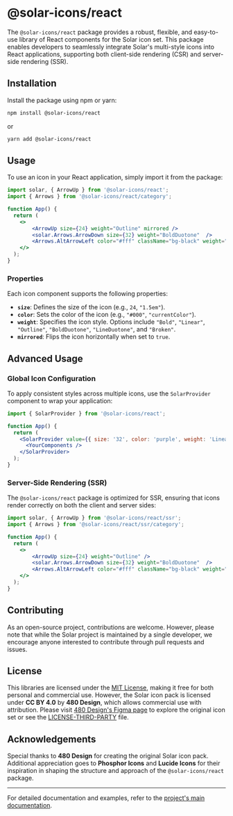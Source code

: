 # @solar-icons/react

The `@solar-icons/react` package provides a robust, flexible, and easy-to-use library of React components for the Solar icon set. This package enables developers to seamlessly integrate Solar's multi-style icons into React applications, supporting both client-side rendering (CSR) and server-side rendering (SSR).

## Installation

Install the package using npm or yarn:

```bash
npm install @solar-icons/react
```

or

```bash
yarn add @solar-icons/react
```

## Usage

To use an icon in your React application, simply import it from the package:

```jsx
import solar, { ArrowUp } from '@solar-icons/react';
import { Arrows } from '@solar-icons/react/category';

function App() {
  return (
    <>
        <ArrowUp size={24} weight="Outline" mirrored />
        <solar.Arrows.ArrowDown size={32} weight="BoldDuotone"  />
        <Arrows.AltArrowLeft color="#fff" className="bg-black" weight="Bold" />
    </>
  );
}
```

### Properties

Each icon component supports the following properties:

- **`size`**: Defines the size of the icon (e.g., `24`, `"1.5em"`).
- **`color`**: Sets the color of the icon (e.g., `"#000"`, `"currentColor"`).
- **`weight`**: Specifies the icon style. Options include `"Bold"`, `"Linear"`, `"Outline"`, `"BoldDuotone"`, `"LineDuotone"`, and `"Broken"`.
- **`mirrored`**: Flips the icon horizontally when set to `true`.

## Advanced Usage

### Global Icon Configuration

To apply consistent styles across multiple icons, use the `SolarProvider` component to wrap your application:

```jsx
import { SolarProvider } from '@solar-icons/react';

function App() {
  return (
    <SolarProvider value={{ size: '32', color: 'purple', weight: 'Linear' }}>
      <YourComponents />
    </SolarProvider>
  );
}
```

### Server-Side Rendering (SSR)

The `@solar-icons/react` package is optimized for SSR, ensuring that icons render correctly on both the client and server sides:

```jsx
import solar, { ArrowUp } from '@solar-icons/react/ssr';
import { Arrows } from '@solar-icons/react/ssr/category';

function App() {
  return (
    <>
        <ArrowUp size={24} weight="Outline" />
        <solar.Arrows.ArrowDown size={32} weight="BoldDuotone"  />
        <Arrows.AltArrowLeft color="#fff" className="bg-black" weight="Bold" />
    </>
  );
}
```



## Contributing

As an open-source project, contributions are welcome. However, please note that while the Solar project is maintained by a single developer, we encourage anyone interested to contribute through pull requests and issues.

## License

This libraries are licensed under the [MIT License](./LICENSE), making it free for both personal and commercial use. However, the Solar icon pack is licensed under **CC BY 4.0** by **480 Design**, which allows commercial use with attribution. Please visit [480 Design's Figma page](https://www.figma.com/community/file/1166831539721848736) to explore the original icon set or see the [LICENSE-THIRD-PARTY](./LICENSE-THIRD-PARTY) file.

## Acknowledgements

Special thanks to **480 Design** for creating the original Solar icon pack. Additional appreciation goes to **Phosphor Icons** and **Lucide Icons** for their inspiration in shaping the structure and approach of the `@solar-icons/react` package.

---

For detailed documentation and examples, refer to the [project's main documentation](../README.md).

